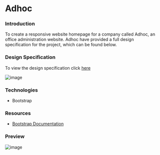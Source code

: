 # Adhoc

### Introduction
To create a responsive website homepage for a company called Adhoc, an office administration website. Adhoc have provided a full design specification for the project, which can be found below.

### Design Specification
To view the design specification click [here](https://raw.githubusercontent.com/MartynM1982/Adhoc/main/Images/adhoc%20design%20spec.png)

![image](https://user-images.githubusercontent.com/77343504/115560515-91419100-a2ac-11eb-9c70-0aed2e445fc4.png)

### Technologies
- Bootstrap

### Resources
- [Bootstrap Documentation](https://getbootstrap.com/docs/4.2/getting-started/introduction/)

### Preview

![image](https://user-images.githubusercontent.com/77343504/115708238-a4656700-a367-11eb-8336-119975b1d7f2.png)

